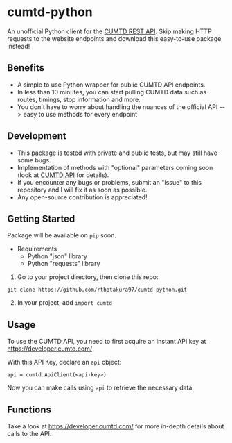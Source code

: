 # cumtd-python
An unofficial Python client for the [CUMTD REST API](https://developer.cumtd.com/). Skip making HTTP requests to the website endpoints and download this easy-to-use package instead!

## Benefits
 * A simple to use Python wrapper for public CUMTD API endpoints.
 * In less than 10 minutes, you can start pulling CUMTD data such as routes, timings, stop information and more.
 * You don't have to worry about handling the nuances of the official API --> easy to use methods for every endpoint
 
## Development
 * This package is tested with private and public tests, but may still have some bugs.
 * Implementation of methods with "optional" parameters coming soon (look at [CUMTD API](https://developer.cumtd.com/) for details).
 * If you encounter any bugs or problems, submit an "Issue" to this repository and I will fix it as soon as possible.
 * Any open-source contribution is appreciated!

## Getting Started

Package will be available on ```pip``` soon.

* Requirements
  * Python "json" library
  * Python "requests" library

1) Go to your project directory, then clone this repo:

```
git clone https://github.com/rthotakura97/cumtd-python.git
```

2) In your project, add ```import cumtd```

## Usage

To use the CUMTD API, you need to first acquire an instant API key at https://developer.cumtd.com/

With this API Key, declare an ```api``` object:
```
api = cumtd.ApiClient(<api-key>)
```

Now you can make calls using ```api``` to retrieve the necessary data.

## Functions

Take a look at  https://developer.cumtd.com/ for more in-depth details about calls to the API.





